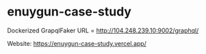 # enuygun-case-study

Dockerized GrapqlFaker URL = http://104.248.239.10:9002/graphql/

Website: https://enuygun-case-study.vercel.app/


